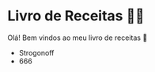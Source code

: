 # Livro de Receitas :man_cook:

Olá! Bem vindos ao meu livro de receitas :wave:

- Strogonoff
- 666
